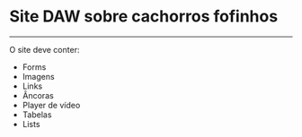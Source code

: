 <h1> Site DAW sobre cachorros fofinhos </h1>
<hr>
O site deve conter:
<ul>
	<li>Forms</li>
	<li>Imagens</li>
	<li>Links</li>
	<li>Âncoras</li>
	<li>Player de vídeo</li>
	<li>Tabelas</li>
	<li>Lists</li>	
</ul>
